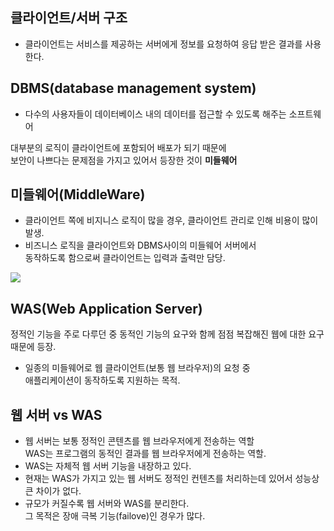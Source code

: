  <h2>클라이언트/서버 구조</h2>
 
 * 클라이언트는 서비스를 제공하는 서버에게 정보를 요청하여 응답 받은 결과를 사용한다.
 
 <h2>DBMS(database management system)</h2>
 
 * 다수의 사용자들이 데이터베이스 내의 데이터를 접근할 수 있도록 해주는 소프트웨어
 
대부분의 로직이 클라이언트에 포함되어 배포가 되기 때문에<br>
보안이 나쁘다는 문제점을 가지고 있어서 등장한 것이 <b>미들웨어</b>

<h2>미들웨어(MiddleWare)</h2>

* 클라이언트 쪽에 비지니스 로직이 많을 경우, 클라이언트 관리로 인해 비용이 많이 발생.
* 비즈니스 로직을 클라이언트와 DBMS사이의 미들웨어 서버에서<br> 동작하도록 함으로써 클라이언트는 입력과 출력만 담당.

<img src="https://user-images.githubusercontent.com/45118806/50560731-0f2da700-0d47-11e9-84b5-a17f5cdf0f69.png"></img>

<h2>WAS(Web Application Server)</h2>

정적인 기능을 주로 다루던 중 동적인 기능의 요구와 함께 점점 복잡해진 웹에 대한 요구때문에 등장.

* 일종의 미들웨어로 웹 클라이언트(보통 웹 브라우저)의 요청 중<br>
애플리케이션이 동작하도록 지원하는 목적.

<h2>웹 서버 vs WAS</h2>

* 웹 서버는 보통 정적인 콘텐츠를 웹 브라우저에게 전송하는 역할<br>
  WAS는 프로그램의 동적인 결과를 웹 브라우저에게 전송하는 역할.
* WAS는 자체적 웹 서버 기능을 내장하고 있다.
* 현재는 WAS가 가지고 있는 웹 서버도 정적인 컨텐츠를 처리하는데 있어서 성능상 큰 차이가 없다.
* 규모가 커질수록 웹 서버와 WAS를 분리한다.<br>그 목적은 장애 극복 기능(failove)인 경우가 많다.
